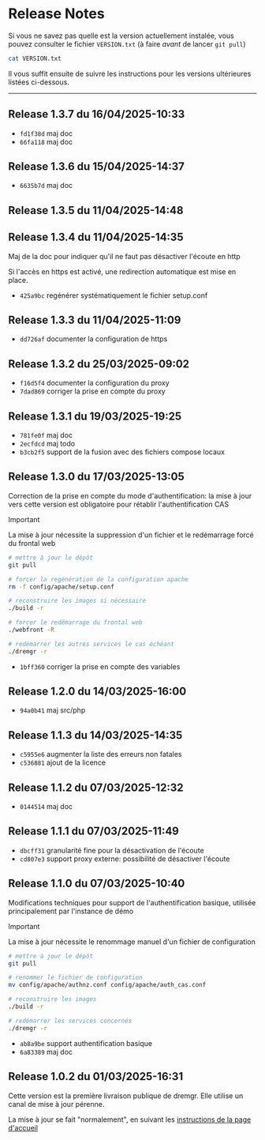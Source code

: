 # Release Notes

Si vous ne savez pas quelle est la version actuellement instalée, vous pouvez
consulter le fichier `VERSION.txt` (à faire *avant* de lancer `git pull`)
~~~sh
cat VERSION.txt
~~~

Il vous suffit ensuite de suivre les instructions pour les versions ultérieures
listées ci-dessous.

----

## Release 1.3.7 du 16/04/2025-10:33

* `fd1f38d` maj doc
* `66fa118` maj doc

## Release 1.3.6 du 15/04/2025-14:37

* `6635b7d` maj doc

## Release 1.3.5 du 11/04/2025-14:48

## Release 1.3.4 du 11/04/2025-14:35

Maj de la doc pour indiquer qu'il ne faut pas désactiver l'écoute en http

Si l'accès en https est activé, une redirection automatique est mise en place.

* `425a9bc` regénérer systématiquement le fichier setup.conf

## Release 1.3.3 du 11/04/2025-11:09

* `dd726af` documenter la configuration de https

## Release 1.3.2 du 25/03/2025-09:02

* `f16d5f4` documenter la configuration du proxy
* `7dad869` corriger la prise en compte du proxy

## Release 1.3.1 du 19/03/2025-19:25

* `781fe0f` maj doc
* `2ecfdcd` maj todo
* `b3cb2f5` support de la fusion avec des fichiers compose locaux

## Release 1.3.0 du 17/03/2025-13:05

Correction de la prise en compte du mode d'authentification: la mise à jour
vers cette version est obligatoire pour rétablir l'authentification CAS

> [!IMPORTANT]
> La mise à jour nécessite la suppression d'un fichier et le redémarrage forcé
> du frontal web
~~~sh
# mettre à jour le dépôt
git pull

# forcer la regénération de la configuration apache
rm -f config/apache/setup.conf

# reconstruire les images si nécessaire
./build -r

# forcer le redémarrage du frontal web
./webfront -R

# redémarrer les autres services le cas échéant
./dremgr -r
~~~

* `1bff360` corriger la prise en compte des variables

## Release 1.2.0 du 14/03/2025-16:00

* `94a0b41` maj src/php

## Release 1.1.3 du 14/03/2025-14:35

* `c5955e6` augmenter la liste des erreurs non fatales
* `c536881` ajout de la licence

## Release 1.1.2 du 07/03/2025-12:32

* `0144514` maj doc

## Release 1.1.1 du 07/03/2025-11:49

* `dbcff31` granularité fine pour la désactivation de l'écoute
* `cd807e3` support proxy externe: possibilité de désactiver l'écoute

## Release 1.1.0 du 07/03/2025-10:40

Modifications techniques pour support de l'authentification basique, utilisée
principalement par l'instance de démo

> [!IMPORTANT]
> La mise à jour nécessite le renommage manuel d'un fichier de configuration
~~~sh
# mettre à jour le dépôt
git pull

# renommer le fichier de configuration
mv config/apache/authnz.conf config/apache/auth_cas.conf

# reconstruire les images
./build -r

# redémarrer les services concernés
./dremgr -r
~~~

* `ab8a9be` support authentification basique
* `6a83389` maj doc

## Release 1.0.2 du 01/03/2025-16:31

Cette version est la première livraison publique de dremgr. Elle utilise un
canal de mise à jour pérenne.

La mise à jour se fait "normalement", en suivant les
[instructions de la page d'accueil](README.md)
